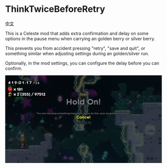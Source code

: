 # ThinkTwiceBeforeRetry
[中文](README.md)

This is a Celeste mod that adds extra confirmation and delay on some options in the pause menu when carrying an golden berry or silver berry.

This prevents you from accident pressing "retry", "save and quit", or something similar when adjusting settings during an golden/silver run.

Optionally, in the mod settings, you can configure the delay before you can confirm.

![demo](demo_en.png)